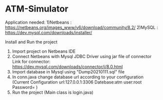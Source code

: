 # ATM-Simulator
Application needed:
1)Netbeans : https://netbeans.org/images_www/v6/download/community/8.2/
2)MySQL : https://dev.mysql.com/downloads/installer/

Install and Run the project
1) Import project on Netbeans IDE
2) Connect Netbeans with Mysql JDBC Driver using jar file of connector 
   Link for connector: https://dev.mysql.com/downloads/connector/j/8.0.html
3) Import database in Mysql using "Dump20210111.sql" file
4) In conn.java change database url according to your configuration (Current Configuration url:127.0.0.1:3306 Datebase:atm user:root Password= )   
5) Run the project (Main class is login.java)
